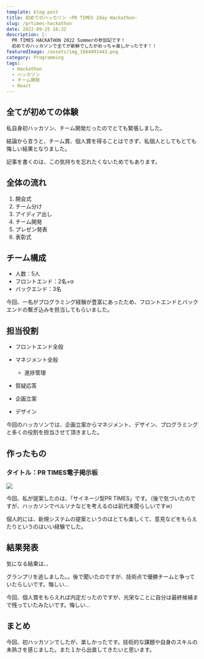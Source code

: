 ```yaml
---
template: blog-post
title: 初めてのハッカソン ~PR TIMES 2day Hackathon~
slug: /prtimes-hackathon
date: 2022-09-25 16:32
description: |-
  PR TIMES HACKATHON 2022 Summerの参加記です！
  初めてのハッカソンで全てが新鮮でしたがめっちゃ楽しかったです！！
featuredImage: /assets/img_1664091443.png
category: Programming
tags:
  - Hackathon
  - ハッカソン
  - チーム開発
  - React
---
```



## 全てが初めての体験

私自身初ハッカソン、チーム開発だったのでとても緊張しました。

結論から言うと、チーム賞、個人賞を得ることはできず、私個人としてもとても悔しい結果となりました。

記事を書くのは、この気持ちを忘れたくないためでもあります。

## 全体の流れ

1. 開会式
2. チーム分け
3. アイディア出し
4. チーム開発
5. プレゼン発表
6. 表彰式

## チーム構成

* 人数：5人
* フロントエンド：2名+α
* バックエンド：3名

今回、一名がプログラミング経験が豊富にあったため、フロントエンドとバックエンドの繋ぎ込みを担当してもらいました。

## 担当役割

* フロントエンド全般
* マネジメント全般

  * 進捗管理
* 質疑応答
* 企画立案
* デザイン

今回のハッカソンでは、企画立案からマネジメント、デザイン、プログラミングと多くの役割を担当させて頂きました。

## 作ったもの

### タイトル：**PR TIMES電子掲示板**

![](/assets/img_1664091443.png)

[](<>)

今回、私が提案したのは、「サイネージ型PR TIMES」です。（後で気づいたのですが、ハッカソンでペルソナなどを考えるのは前代未聞らしいですw）

個人的には、新規システムの提案というのはとても楽しくて、意見などをもらえたりというのはいい経験でした。

## 結果発表

気になる結果は、、

グランプリを逃しました。。後で聞いたのですが、技術点で優勝チームと争っていたらしいです。悔しい…

今回、個人賞をもらえれば内定だったのですが、光栄なことに自分は最終候補まで残っていたみたいです。悔しい…

## まとめ

今回、初ハッカソンでしたが、楽しかったです。技術的な課題や自身のスキルの未熟さを感じました。また１から出直してきたいと思います。